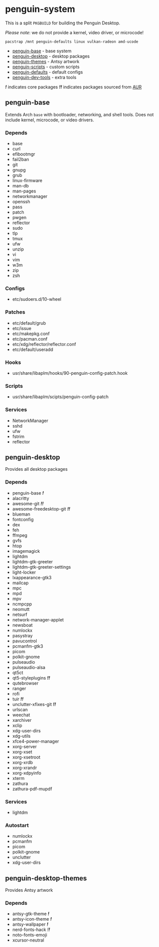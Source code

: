 # penguin-system

This is a split `PKGBUILD` for building the Penguin Desktop.

*Please note*: we do not provide a kernel, video driver, or microcode!

```
pacstrap /mnt penguin-defaults linux vulkan-radeon amd-ucode
```


* [penguin-base](#penguin-base) - base system
* [penguin-desktop](#penguin-desktop) - desktop packages
* [penguin-themes](#penguin-themes) - Antsy artwork
* [penguin-scripts](#penguin-scripts) - custom scripts
* [penguin-defaults](#penguin-defaults) - default configs
* [penguin-dev-tools](#penguin-dev-tools) - extra tools

***!*** indicates core packages
***!!*** indicates packages sourced from [AUR](https://aur.archlinux.org)

## penguin-base

Extends Arch `base` with bootloader, networking, and shell tools. Does not include kernel, microcode, or video drivers.

### Depends
* base
* curl
* efibootmgr
* fail2ban
* git
* gnupg
* grub
* linux-firmware
* man-db
* man-pages
* networkmanager
* openssh
* pass
* patch
* pwgen
* reflector
* sudo
* tlp
* tmux
* ufw
* unzip
* vi
* vim
* w3m
* zip
* zsh

### Configs
* etc/sudoers.d/10-wheel

### Patches
* etc/default/grub
* etc/issue
* etc/makepkg.conf
* etc/pacman.conf
* etc/xdg/reflector/reflector.conf
* etc/default/useradd

### Hooks
* usr/share/libaplm/hooks/90-penguin-config-patch.hook

### Scripts
* usr/share/libaplm/scipts/penguin-config-patch

### Services
* NetworkManager
* sshd
* ufw
* fstrim
* reflector


## penguin-desktop

Provides all desktop packages

### Depends
* penguin-base ***!***
* alacritty
* awesome-git ***!!***
* awesome-freedesktop-git ***!!***
* blueman
* fontconfig
* dex
* feh
* ffmpeg
* gvfs
* htop
* imagemagick
* lightdm
* lightdm-gtk-greeter
* lightdm-gtk-greeter-settings
* light-locker
* lxappearance-gtk3
* mailcap
* mpc
* mpd
* mpv
* ncmpcpp
* neomutt
* netsurf
* network-manager-applet
* newsboat
* numlockx
* pasystray
* pavucontrol
* pcmanfm-gtk3
* picom
* polkit-gnome
* pulseaudio
* pulseaudio-alsa
* qt5ct
* qt5-styleplugins ***!!***
* qutebrowser
* ranger
* rofi
* tuir ***!!***
* unclutter-xfixes-git ***!!***
* urlscan
* weechat
* xarchiver
* xclip
* xdg-user-dirs
* xdg-utils
* xfce4-power-manager
* xorg-server
* xorg-xset
* xorg-xsetroot
* xorg-xrdb
* xorg-xrandr
* xorg-xdpyinfo
* xterm
* zathura
* zathura-pdf-mupdf

### Services
* lightdm

### Autostart
* numlockx
* pcmanfm
* picom
* polkit-gnome
* unclutter
* xdg-user-dirs


## penguin-desktop-themes

Provides Antsy artwork

### Depends
* antsy-gtk-theme ***!***
* antsy-icon-theme ***!***
* antsy-wallpaper ***!***
* nerd-fonts-hack *!**!***
* noto-fonts-emoji
* xcursor-neutral

